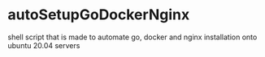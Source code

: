 # autoSetupGoDockerNginx
shell script that is made to automate go, docker and nginx installation onto ubuntu 20.04 servers
